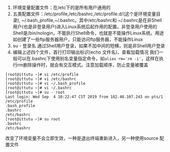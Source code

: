 1. 环境变量配置文件：在/etc下的是所有用户通用的
2. 五类配置文件：/etc/profile,/etc/bashrc,/etc/profile.d/(这个是环境变量目录), \~/.bash_profile,\~/.bashrc。其中/etc/bashrc和 \~/.bashrc是在非Shell用户(也是非登录用户)进入Linux系统后起作用的配置。非登录用户使用的Shell是/bin/nologin，不能执行Shell命令，也就是不能操作Linux系统。用途如创建了一些ftp服务器用户，只能访问ftp服务器，不能操作Linux
3. su - 登录名 通过Shell用户登录，如果不加中间的短横，则是非Shell用户登录
4. 编辑上述四个文件，首行打印输出标识(echo 文件名)，查看加载情况
我们一般可以在.bashrc下使用别名变量指定命令，如``` alias rm='rm -i' ```，这样在执行rm删除操作时，就会有交互模式。注意加载顺序，防止变量被覆盖
```
[root@ittutu ~]# vi /etc/profile
[root@ittutu ~]# vi /etc/bashrc 
[root@ittutu ~]# vi ~/.bash_profile 
[root@ittutu ~]# vi ~/.bashrc 
[root@ittutu ~]# su - root
Last login: Wed Sep  4 10:22:47 CST 2019 from 182.48.107.243 on pts/1
/etc/profile
.bash_profile
.bashrc
/etc/bashrc
[root@ittutu ~]# su root
.bashrc
/etc/bashrc
```
改变了环境变量不会立即生效，一种是退出终端重新进入，另一种使用source 配置文件
